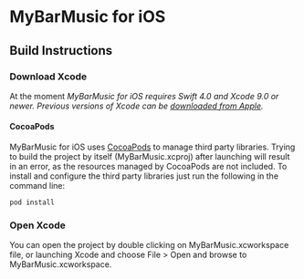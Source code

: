 # MyBarMusic for iOS #

## Build Instructions

### Download Xcode

At the moment *MyBarMusic for iOS requires Swift 4.0 and Xcode 9.0 or newer. Previous versions of Xcode can be [downloaded from Apple](https://developer.apple.com/downloads/index.action).*

#### CocoaPods

MyBarMusic for iOS uses [CocoaPods](http://cocoapods.org/) to manage third party libraries.
Trying to build the project by itself (MyBarMusic.xcproj) after launching will result in an error, as the resources managed by CocoaPods are not included. To install and configure the third party libraries just run the following in the command line:

`pod install`

### Open Xcode

You can open the project by double clicking on MyBarMusic.xcworkspace file, or launching Xcode and choose File > Open and browse to MyBarMusic.xcworkspace.

